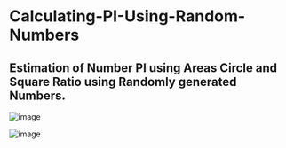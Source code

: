 # Calculating-PI-Using-Random-Numbers
## Estimation of Number PI using Areas Circle and Square Ratio using Randomly generated Numbers.


![image](https://user-images.githubusercontent.com/33639948/72227826-ef63cc80-35b1-11ea-987c-bd6aaa388005.png)

![image](https://user-images.githubusercontent.com/33639948/72227827-ef63cc80-35b1-11ea-9959-d663390b746a.png)
